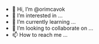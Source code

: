- 👋 Hi, I’m @orimcavok
- 👀 I’m interested in ...
- 🌱 I’m currently learning ...
- 💞️ I’m looking to collaborate on ...
- 📫 How to reach me ...

<!---
orimcavok/orimcavok is a ✨ special ✨ repository because its `README.md` (this file) appears on your GitHub profile.
You can click the Preview link to take a look at your changes.
--->
